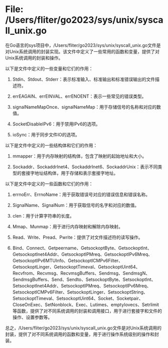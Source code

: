 # File: /Users/fliter/go2023/sys/unix/syscall_unix.go

在Go语言的sys项目中，/Users/fliter/go2023/sys/unix/syscall_unix.go文件是对Unix系统调用的封装实现。该文件中定义了一些常用的函数和变量，提供了对Unix系统调用的封装和操作。

以下是文件中定义的一些变量和它们的作用：

1. Stdin、Stdout、Stderr：表示标准输入、标准输出和标准错误输出的文件描述符。

2. errEAGAIN、errEINVAL、errENOENT：表示一些常见的错误类型。

3. signalNameMapOnce、signalNameMap：用于存储信号的名称和对应的数值。

4. SocketDisableIPv6：用于禁用IPv6的选项。

5. ioSync：用于同步文件IO的选项。

以下是文件中定义的一些结构体和它们的作用：

1. mmapper：用于内存映射的结构体，包含了映射的起始地址和大小。

2. Sockaddr、SockaddrInet4、SockaddrInet6、SockaddrUnix：表示不同类型的套接字地址结构体，用于存储和表示套接字地址。

以下是文件中定义的一些函数和它们的作用：

1. errnoErr、ErrnoName：用于获取错误号对应的错误信息和错误名称。

2. SignalName、SignalNum：用于获取信号的名字和对应的数值。

3. clen：用于计算字符串的长度。

4. Mmap、Munmap：用于进行内存映射和解除内存映射。

5. Read、Write、Pread、Pwrite：提供了对文件描述符的读写操作。

6. Bind、Connect、Getpeername、GetsockoptByte、GetsockoptInt、GetsockoptInet4Addr、GetsockoptIPMreq、GetsockoptIPv6Mreq、GetsockoptIPv6MTUInfo、GetsockoptICMPv6Filter、GetsockoptLinger、GetsockoptTimeval、GetsockoptUint64、Recvfrom、Recvmsg、RecvmsgBuffers、Sendmsg、SendmsgN、SendmsgBuffers、Send、Sendto、SetsockoptByte、SetsockoptInt、SetsockoptInet4Addr、SetsockoptIPMreq、SetsockoptIPv6Mreq、SetsockoptICMPv6Filter、SetsockoptLinger、SetsockoptString、SetsockoptTimeval、SetsockoptUint64、Socket、Socketpair、CloseOnExec、SetNonblock、Exec、Lutimes、emptyIovecs、Setrlimit等函数，提供了对不同系统调用的封装和调用接口，用于进行套接字和文件的操作、设置参数等。

总之，/Users/fliter/go2023/sys/unix/syscall_unix.go文件是对Unix系统调用的封装，提供了对不同系统调用的函数和变量，用于进行操作系统级别的操作和封装。

